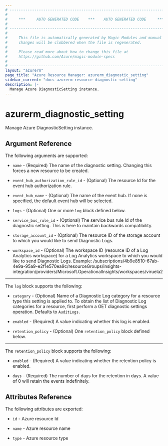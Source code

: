 ```yaml
---
# ----------------------------------------------------------------------------
#
#     ***     AUTO GENERATED CODE    ***    AUTO GENERATED CODE     ***
#
# ----------------------------------------------------------------------------
#
#     This file is automatically generated by Magic Modules and manual
#     changes will be clobbered when the file is regenerated.
#
#     Please read more about how to change this file at
#     https://github.com/Azure/magic-module-specs
#
# ----------------------------------------------------------------------------
layout: "azurerm"
page_title: "Azure Resource Manager: azurerm_diagnostic_setting"
sidebar_current: "docs-azurerm-resource-diagnostic-setting"
description: |-
  Manage Azure DiagnosticSetting instance.
---
```


# azurerm_diagnostic_setting

Manage Azure DiagnosticSetting instance.


## Argument Reference

The following arguments are supported:

* `name` - (Required) The name of the diagnostic setting. Changing this forces a new resource to be created.

* `event_hub_authorization_rule_id` - (Optional) The resource Id for the event hub authorization rule.

* `event_hub_name` - (Optional) The name of the event hub. If none is specified, the default event hub will be selected.

* `logs` - (Optional) One or more `log` block defined below.

* `service_bus_rule_id` - (Optional) The service bus rule Id of the diagnostic setting. This is here to maintain backwards compatibility.

* `storage_account_id` - (Optional) The resource ID of the storage account to which you would like to send Diagnostic Logs.

* `workspace_id` - (Optional) The workspace ID (resource ID of a Log Analytics workspace) for a Log Analytics workspace to which you would like to send Diagnostic Logs. Example: /subscriptions/4b9e8510-67ab-4e9a-95a9-e2f1e570ea9c/resourceGroups/insights-integration/providers/Microsoft.OperationalInsights/workspaces/viruela2

---

The `log` block supports the following:

* `category` - (Optional) Name of a Diagnostic Log category for a resource type this setting is applied to. To obtain the list of Diagnostic Log categories for a resource, first perform a GET diagnostic settings operation. Defaults to `AuditLogs`.

* `enabled` - (Required) A value indicating whether this log is enabled.

* `retention_policy` - (Optional) One `retention_policy` block defined below.


---

The `retention_policy` block supports the following:

* `enabled` - (Required) A value indicating whether the retention policy is enabled.

* `days` - (Required) The number of days for the retention in days. A value of 0 will retain the events indefinitely.

## Attributes Reference

The following attributes are exported:

* `id` - Azure resource Id

* `name` - Azure resource name

* `type` - Azure resource type
